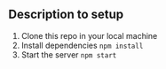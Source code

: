 ## Description to setup
1. Clone this repo in your local machine
2. Install dependencies
    `npm install`
3. Start the server
    `npm start`
